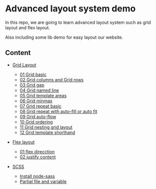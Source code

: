 # Advanced layout system demo

In this repo, we are going to learn advanced layout system such as grid layout and flex layout.

Also including some lib demo for easy layout our website.

    

## Content
  * [Grid Layout](grid-layout-lessones)
    * [01 Grid basic](grid-layout-lessones/01-getting-up-running-grid-layout)
    * [02 Grid columns and Grid rows](grid-layout-lessones/02-css-place-grid-items-on-a-grid-using-grid-column-and-grid-row)
    * [03 Grid gap](grid-layout-lessones/03-css-specify-a-grid-gutter-size-with-grid-gap)
    * [04 Grid named line](grid-layout-lessones/04-ss-describe-a-grid-layout-using-named-grid-lines)
    * [05 Grid template areas](grid-layout-lessones/05-css-describe-a-grid-layout-using-grid-template-areas)
    * [06 Grid minmax](grid-layout-lessones/06-use-the-minmax-function-to-specify-dynamically-sized-tracks)
    * [07 Grid repeat basic](grid-layout-lessones/07-use-the-repeat-function-to-efficiently-write-grid-template-values)
    * [08 Grid repeat with auto-fill or auto fit](grid-layout-lessones/08-use-auto-fill-and-auto-fit-if-the-number-of-repeated-grid-tracks-is-not-to-be-def)
    * [09 Grid auto-flow](grid-layout-lessones/09-change-the-auto-placement-behaviour-of-grid-items-with-grid-auto-flow)
    * [10 Grid ordering](grid-layout-lessones/10-using-order)
    * [11 Grid nesting grid layout](grid-layout-lessones/11-nest-a-grid-within-a-grid)
    * [12 Grid template shorthand](grid-layout-lessones/12-specify-grid-columns-rows-and-areas-at-once-with-the-grid-template-shorthand)
  
  * [Flex layout](flex-layout-lessons)
    * [01 flex direcction](flex-layout-lessons/01-flex-direction)
    * [02 justify content](flex-layout-lessons/02-justify-content)
    
  * [SCSS](scss-lessons)
    * [Install node-sass](scss-lessons/01-install.scss)
    * [Partial file and variable](scss-lessons/02-organize-scss-into-multiple-files-with-partials)